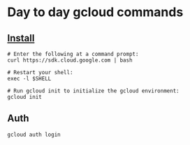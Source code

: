 # Day to day gcloud commands

## [Install](https://cloud.google.com/storage/docs/gsutil_install#linux)

```
# Enter the following at a command prompt:
curl https://sdk.cloud.google.com | bash

# Restart your shell:
exec -l $SHELL

# Run gcloud init to initialize the gcloud environment:
gcloud init
```

## Auth

```bash
gcloud auth login
```
